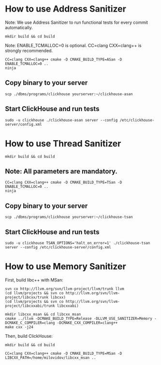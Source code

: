 # How to use Address Sanitizer

Note: We use Address Sanitizer to run functional tests for every commit automatically.

```
mkdir build && cd build
```

Note:
ENABLE_TCMALLOC=0 is optional.
CC=clang CXX=clang++ is strongly recommended.

```
CC=clang CXX=clang++ cmake -D CMAKE_BUILD_TYPE=ASan -D ENABLE_TCMALLOC=0 ..
ninja
```

## Copy binary to your server

```
scp ./dbms/programs/clickhouse yourserver:~/clickhouse-asan
```

## Start ClickHouse and run tests

```
sudo -u clickhouse ./clickhouse-asan server --config /etc/clickhouse-server/config.xml
```


# How to use Thread Sanitizer

```
mkdir build && cd build
```

## Note: All parameters are mandatory.

```
CC=clang CXX=clang++ cmake -D CMAKE_BUILD_TYPE=TSan -D ENABLE_TCMALLOC=0 ..
ninja
```

## Copy binary to your server

```
scp ./dbms/programs/clickhouse yourserver:~/clickhouse-tsan
```

## Start ClickHouse and run tests

```
sudo -u clickhouse TSAN_OPTIONS='halt_on_error=1' ./clickhouse-tsan server --config /etc/clickhouse-server/config.xml
```


# How to use Memory Sanitizer

First, build libc++ with MSan:

```
svn co http://llvm.org/svn/llvm-project/llvm/trunk llvm
(cd llvm/projects && svn co http://llvm.org/svn/llvm-project/libcxx/trunk libcxx)
(cd llvm/projects && svn co http://llvm.org/svn/llvm-project/libcxxabi/trunk libcxxabi)

mkdir libcxx_msan && cd libcxx_msan
cmake ../llvm -DCMAKE_BUILD_TYPE=Release -DLLVM_USE_SANITIZER=Memory -DCMAKE_C_COMPILER=clang -DCMAKE_CXX_COMPILER=clang++
make cxx -j24
```

Then, build ClickHouse:

```
mkdir build && cd build
```

```
CC=clang CXX=clang++ cmake -D CMAKE_BUILD_TYPE=MSan -D LIBCXX_PATH=/home/milovidov/libcxx_msan ..
```
